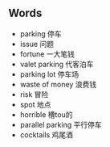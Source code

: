 ## Words
* parking 停车
* issue 问题
* fortune 一大笔钱
* valet parking 代客泊车
* parking lot 停车场
* waste of money 浪费钱
* risk 冒险
* spot 地点
* horrible 槽tou的
* parallel parking 平行停车
* cocktails 鸡尾酒

